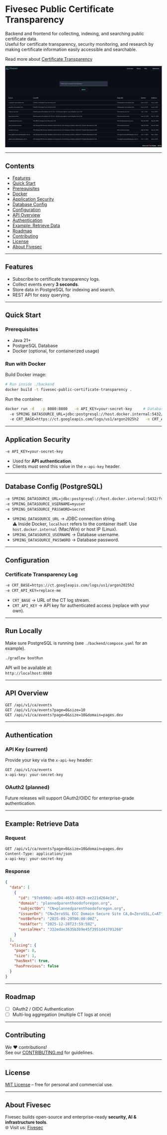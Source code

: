 # Fivesec Public Certificate Transparency

Backend and frontend for collecting, indexing, and searching public certificate data.  
Useful for certificate transparency, security monitoring, and research by making certificate information easily accessible and searchable.

Read more about [Certificate Transparency](https://en.wikipedia.org/wiki/Certificate_Transparency)

![alt text](preview.png "Preview")

---

## Contents
- [Features](#features)
- [Quick Start](#quick-start)
- [Prerequisites](#prerequisites)
- [Docker](#run-with-docker)
- [Application Security](#application-security)
- [Database Config](#database-config-postgresql)
- [Configuration](#configuration)
- [API Overview](#api-overview)
- [Authentication](#authentication)
- [Example: Retrieve Data](#example-retrieve-data)
- [Roadmap](#roadmap)
- [Contributing](#contributing)
- [License](#license)
- [About Fivesec](#about-fivesec)

---

## Features

- Subscribe to certificate transparency logs.
- Collect events every **3 seconds**.
- Store data in PostgreSQL for indexing and search.
- REST API for easy querying.

---

## Quick Start

### Prerequisites
- Java 21+
- PostgreSQL Database
- Docker (optional, for containerized usage)

### Run with Docker

Build Docker image:

```bash
# Run inside ./backend
docker build -t fivesec-public-certificate-transparency .
```

Run the container:

```bash
docker run -d   -p 8080:8080   -e API_KEY=your-secret-key     # Database
  -e SPRING_DATASOURCE_URL=jdbc:postgresql://host.docker.internal:5432/ca-db   -e SPRING_DATASOURCE_USERNAME=myuser   -e SPRING_DATASOURCE_PASSWORD=secret     # Certificate Transparency log config
  -e CRT_BASE=https://ct.googleapis.com/logs/us1/argon2025h2   -e CRT_API_KEY=replace-me     fivesec-public-certificate-transparency:latest
```

---

## Application Security

```bash
-e API_KEY=your-secret-key
```

- Used for **API authentication**.
- Clients must send this value in the `x-api-key` header.

---

## Database Config (PostgreSQL)

```bash
-e SPRING_DATASOURCE_URL=jdbc:postgresql://host.docker.internal:5432/fvsc_dns
-e SPRING_DATASOURCE_USERNAME=myuser
-e SPRING_DATASOURCE_PASSWORD=secret
```

- `SPRING_DATASOURCE_URL` → JDBC connection string.  
  ⚠️ Inside Docker, `localhost` refers to the container itself. Use `host.docker.internal` (Mac/Win) or host IP (Linux).
- `SPRING_DATASOURCE_USERNAME` → Database username.
- `SPRING_DATASOURCE_PASSWORD` → Database password.

---

## Configuration

### Certificate Transparency Log

```bash
-e CRT_BASE=https://ct.googleapis.com/logs/us1/argon2025h2
-e CRT_API_KEY=replace-me
```

- `CRT_BASE` → URL of the CT log stream.
- `CRT_API_KEY` → API key for authenticated access (replace with your own).

---

## Run Locally

Make sure PostgreSQL is running (see `./backend/compose.yaml` for an example).

```bash
./gradlew bootRun
```

API will be available at:  
`http://localhost:8080`

---

## API Overview

```http
GET /api/v1/ca/events
GET /api/v1/ca/events?page=0&size=10
GET /api/v1/ca/events?page=0&size=10&domain=pages.dev
```

---

## Authentication

### API Key (current)
Provide your key via the `x-api-key` header:

```http
GET /api/v1/ca/events
x-api-key: your-secret-key
```

### OAuth2 (planned)
Future releases will support OAuth2/OIDC for enterprise-grade authentication.

---

## Example: Retrieve Data

### Request
```http
GET /api/v1/ca/events?page=0&size=10&domain=pages.dev
Content-Type: application/json
x-api-key: your-secret-key
```

### Response
```json
{
  "data": [
    {
      "id": "97eb90dc-ad94-4653-8029-ee221d264e3d",
      "domain": "plannedparenthoodoforegon.org",
      "subjectDn": "CN=plannedparenthoodoforegon.org",
      "issuerDn": "CN=ZeroSSL ECC Domain Secure Site CA,O=ZeroSSL,C=AT",
      "notBefore": "2025-09-29T00:00:00Z",
      "notAfter": "2025-12-28T23:59:59Z",
      "serialHex": "332edae3635b3b9e45f3951d43701268"
    }
  ],
  "slicing": {
    "page": 0,
    "size": 1,
    "hasNext": true,
    "hasPrevious": false
  }
}
```

---

## Roadmap
- [ ] OAuth2 / OIDC Authentication
- [ ] Multi-log aggregation (multiple CT logs at once)
---

## Contributing
We ❤️ contributions!  
See our [CONTRIBUTING.md](CONTRIBUTING.md) for guidelines.

---

## License
[MIT License](./LICENSE) – free for personal and commercial use.

---

## About Fivesec
Fivesec builds open-source and enterprise-ready **security, AI & infrastructure tools**.  
🌐 Visit us: [Fivesec](https://fivesec.de/de/fivesec-de/)  
